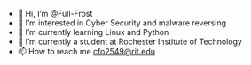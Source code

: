 - 👋 Hi, I’m @Full-Frost
- 👀 I’m interested in Cyber Security and malware reversing
- 🌱 I’m currently learning Linux and Python
- 💞️ I’m currently a student at Rochester Institute of Technology 
- 📫 How to reach me cfo2549@rit.edu

